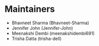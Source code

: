 <!--
Copyright (c) 2022 Dell Inc., or its subsidiaries. All Rights Reserved.

Licensed under the Apache License, Version 2.0 (the "License");
you may not use this file except in compliance with the License.
You may obtain a copy of the License at

    http://www.apache.org/licenses/LICENSE-2.0
-->

# Maintainers
* Bhavneet Sharma (Bhavneet-Sharma)
* Jennifer John (Jennifer-John)
* Meenakshi Dembi (meenakshidembi691)
* Trisha Datta (trisha-dell)
